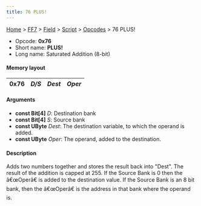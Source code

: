```yaml
---
title: 76 PLUS!
---
```


[Home](/ff7-flat-wiki/Main%20Page.md) > [FF7](/ff7-flat-wiki/FF7.md) > [Field](/ff7-flat-wiki/FF7/Field.md) > [Script](/ff7-flat-wiki/FF7/Field/Script.md) > [Opcodes](/ff7-flat-wiki/FF7/Field/Script/Opcodes.md) > 76 PLUS!

-   Opcode: **0x76**
-   Short name: **PLUS!**
-   Long name: Saturated Addition (8-bit)

#### Memory layout

| 0x76 | *D/S* | *Dest* | *Oper* |
|------|-------|--------|--------|

#### Arguments

-   **const Bit\[4\]** *D*: Destination bank
-   **const Bit\[4\]** *S*: Source bank
-   **const UByte** *Dest*: The destination variable, to which the
    operand is added.
-   **const UByte** *Oper*: The operand, added to the destination.

#### Description

Adds two numbers together and stores the result back into "Dest". The
result of the addition is capped at 255. If the Source Bank is 0 then
the â€œOperâ€ is added to the destination value. If the Source Bank is
an 8 bit bank, then the â€œOperâ€ is the address in that bank where the
operand is.
